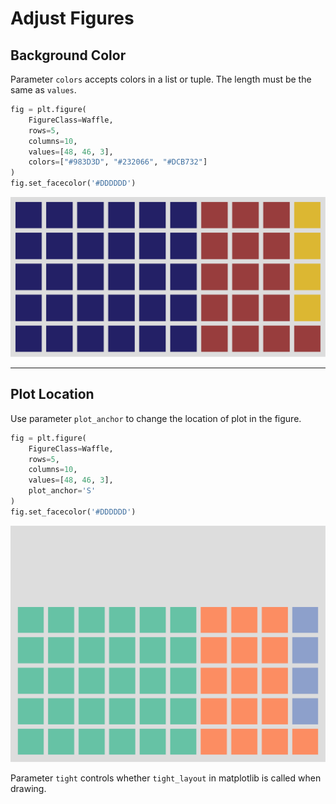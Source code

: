 # Adjust Figures

## Background Color
Parameter `colors` accepts colors in a list or tuple. The length must be the same as `values`.

```python
fig = plt.figure(
    FigureClass=Waffle,
    rows=5,
    columns=10,
    values=[48, 46, 3],
    colors=["#983D3D", "#232066", "#DCB732"]
)
fig.set_facecolor('#DDDDDD')
```

<img class="img_middle" alt="Adjust Figures - Change Background Color" src="https://raw.githubusercontent.com/gyli/PyWaffle/master/examples/docs/adjust_figure_change_background.svg?sanitize=true">

---

## Plot Location

Use parameter `plot_anchor` to change the location of plot in the figure.

```python
fig = plt.figure(
    FigureClass=Waffle,
    rows=5,
    columns=10,
    values=[48, 46, 3],
    plot_anchor='S'
)
fig.set_facecolor('#DDDDDD')
```

<img class="img_middle" alt="Adjust Figures - Change Plot Location" src="https://raw.githubusercontent.com/gyli/PyWaffle/master/examples/docs/adjust_figure_location.svg?sanitize=true">

Parameter `tight` controls whether `tight_layout` in matplotlib is called when drawing.
